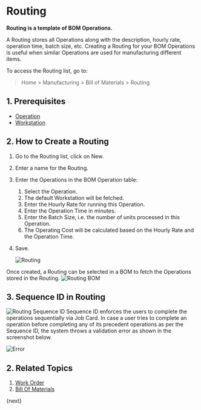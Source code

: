 <!-- add-breadcrumbs -->
# Routing

**Routing is a template of BOM Operations.**

A Routing stores all Operations along with the description, hourly rate, operation time, batch size, etc. Creating a Routing for your BOM Operations is useful when similar Operations are used for manufacturing different items.

To access the Routing list, go to:
> Home > Manufacturing > Bill of Materials > Routing

## 1. Prerequisites
* [Operation](/docs/v12/user/manual/en/manufacturing/operation)
* [Workstation](/docs/v12/user/manual/en/manufacturing/workstation)

## 2. How to Create a Routing
1. Go to the Routing list, click on New.
1. Enter a name for the Routing.
1. Enter the Operations in the BOM Operation table:
    1. Select the Operation.
    1. The default Workstation will be fetched.
    1. Enter the Hourly Rate for running this Operation.
    1. Enter the Operation Time in minutes.
    1. Enter the Batch Size, i.e. the number of units processed in this Operation.
    1. The Operating Cost will be calculated based on the Hourly Rate and the Operation Time.
1. Save.

    ![Routing](/docs/v12/assets/img/manufacturing/routing.png)

Once created, a Routing can be selected in a BOM to fetch the Operations stored in the Routing.
![Routing BOM](/docs/v12/assets/img/manufacturing/routing-bom.png)

## 3. Sequence ID in Routing
![Routing Sequence ID](/docs/v12/assets/img/manufacturing/sequence-id-routing.png)
Sequence ID enforces the users to complete the operations sequentially via Job Card. In case a user tries to complete an operation before completing any of its precedent operations as per the Sequence ID, the system throws a validation error as shown in the screenshot below.

![Error](/docs/v12/assets/img/manufacturing/sequence-id-error.png)

## 2. Related Topics
1. [Work Order](/docs/v12/user/manual/en/manufacturing/work-order)
1. [Bill Of Materials](/docs/v12/user/manual/en/manufacturing/bill-of-materials)

{next}